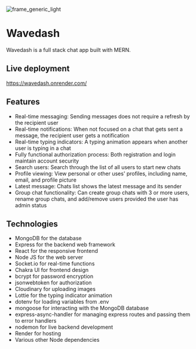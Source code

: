 ![frame_generic_light](https://user-images.githubusercontent.com/80129996/159027714-e39b9f92-9e31-4113-844b-81e861c3b41b.png)

# Wavedash

Wavedash is a full stack chat app built with MERN.

## Live deployment

https://wavedash.onrender.com/

## Features

- Real-time messaging: Sending messages does not require a refresh by the recipient user
- Real-time notifications: When not focused on a chat that gets sent a message, the recipient user gets a notification
- Real-time typing indicators: A typing animation appears when another user is typing in a chat
- Fully functional authorization process: Both registration and login maintain account security 
- Search users: Search through the list of all users to start new chats
- Profile viewing: View personal or other uses' profiles, including name, email, and profile picture
- Latest message: Chats list shows the latest message and its sender
- Group chat functionality: Can create group chats with 3 or more users, rename group chats, and add/remove users provided the user has admin status

## Technologies

- MongoDB for the database
- Express for the backend web framework
- React for the responsive frontend
- Node JS for the web server
- Socket.io for real-time functions
- Chakra UI for frontend design
- bcrypt for password encryption
- jsonwebtoken for authorization
- Cloudinary for uploading images
- Lottie for the typing indicator animation
- dotenv for loading variables from .env
- mongoose for interacting with the MongoDB database
- express-async-handler for managing express routes and passing them to error handlers
- nodemon for live backend development
- Render for hosting
- Various other Node dependencies